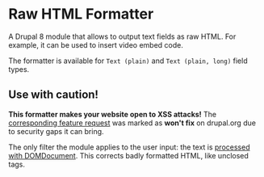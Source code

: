 # Raw HTML Formatter

A Drupal 8 module that allows to output text fields as raw HTML. For example, it can be used to insert video embed code.

The formatter is available for `Text (plain)` and `Text (plain, long)` field types.

## Use with caution!

**This formatter makes your website open to XSS attacks!** The [corresponding feature request](https://www.drupal.org/node/1678572) was marked as **won't fix** on drupal.org due to security gaps it can bring.

The only filter the module applies to the user input: the text is [processed with DOMDocument](http://stackoverflow.com/a/10988758/580371). This corrects badly formatted HTML, like unclosed tags.
